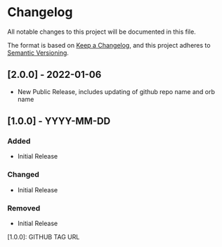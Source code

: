 # Changelog
All notable changes to this project will be documented in this file.

The format is based on [Keep a Changelog](https://keepachangelog.com/en/1.0.0/),
and this project adheres to [Semantic Versioning](https://semver.org/spec/v2.0.0.html).

## [2.0.0] - 2022-01-06
 - New Public Release, includes updating of github repo name and orb name
## [1.0.0] - YYYY-MM-DD
### Added
 - Initial Release
### Changed
 - Initial Release
### Removed
 - Initial Release

[1.0.0]: GITHUB TAG URL
